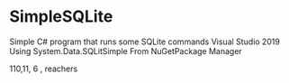 # SimpleSQLite

Simple C# program that runs some SQLite commands Visual Studio 2019
Using System.Data.SQLitSimple From NuGetPackage Manager

110,11, 6 , reachers
